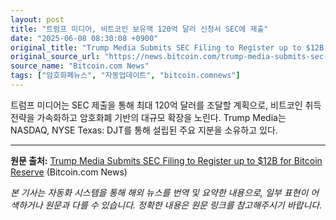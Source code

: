 ```yaml
---
layout: post
title: "트럼프 미디어, 비트코인 보유액 120억 달러 신청서 SEC에 제출"
date: "2025-06-08 08:30:08 +0900"
original_title: "Trump Media Submits SEC Filing to Register up to $12B for Bitcoin Reserve"
original_source_url: "https://news.bitcoin.com/trump-media-submits-sec-filing-to-register-up-to-12b-for-bitcoin-reserve/"
source_name: "Bitcoin.com News"
tags: ["암호화폐뉴스", "자동업데이트", "bitcoin.comnews"]
---
```


트럼프 미디어는 SEC 제출을 통해 최대 120억 달러를 조달할 계획으로, 비트코인 취득 전략을 가속화하고 암호화폐 기반의 대규모 확장을 노린다. Trump Media는 NASDAQ, NYSE Texas: DJT를 통해 설립된 주요 지분을 소유하고 있다.

---
**원문 출처:** [Trump Media Submits SEC Filing to Register up to $12B for Bitcoin Reserve](https://news.bitcoin.com/trump-media-submits-sec-filing-to-register-up-to-12b-for-bitcoin-reserve/) (Bitcoin.com News)

*본 기사는 자동화 시스템을 통해 해외 뉴스를 번역 및 요약한 내용으로, 일부 표현이 어색하거나 원문과 다를 수 있습니다. 정확한 내용은 원문 링크를 참고해주시기 바랍니다.*
